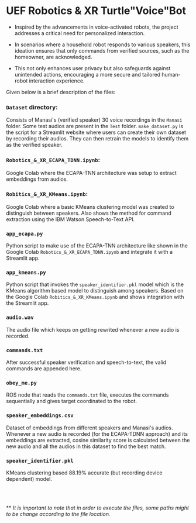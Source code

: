 # UEF Robotics & XR Turtle"Voice"Bot

- Inspired by the advancements in voice-activated robots, the project addresses a critical need for personalized interaction. 

- In scenarios where a household robot responds to various speakers, this ideation ensures that only commands from verified sources, such as the homeowner, are acknowledged. 

- This not only enhances user privacy but also safeguards against unintended actions, encouraging a more secure and tailored human-robot interaction experience.

Given below is a brief description of the files:

### `Dataset` directory:

Consists of Manasi's (verified speaker) 30 voice recordings in the `Manasi` folder. Some test audios are present in the `Test` folder. `make_dataset.py` is the script for a Streamlit website where users can create their own dataset by recording their audios. They can then retrain the models to identify them as the verified speaker.

### `Robotics_&_XR_ECAPA_TDNN.ipynb`:

Google Colab where the ECAPA-TNN architecture was setup to extract embeddings from audios.

### `Robitics_&_XR_KMeans.ipynb`:

Google Colab where a basic KMeans clustering model was created to distinguish between speakers. Also shows the method for command extraction using the IBM Watson Speech-to-Text API.

### `app_ecapa.py`

Python script to make use of the ECAPA-TNN architecture like shown in the Google Colab `Robotics_&_XR_ECAPA_TDNN.ipynb` and integrate it with a Streamlit app. 

### `app_kmeans.py`

Python script that invokes the `speaker_identifier.pkl` model which is the KMeans algorithm based model to distinguish among speakers. Based on the Google Colab `Robitics_&_XR_KMeans.ipynb` and shows integration with the Streamlit app.

### `audio.wav`

The audio file which keeps on getting rewrited whenever a new audio is recorded.

### `commands.txt`

After successful speaker verification and speech-to-text, the valid commands are appended here.

### `obey_me.py`

ROS node that reads the `commands.txt` file, executes the commands sequentially and gives target coordinated to the robot.

### `speaker_embeddings.csv`

Dataset of embeddings from different speakers and Manasi's audios. Whenever a new audio is recorded (for the ECAPA-TDNN approach) and its embeddings are extracted, cosine similarity score is calculated between the new audio and all the audios in this dataset to find the best match.

### `speaker_identifier.pkl` 

KMeans clustering based 88.19% accurate (but recording device dependent) model.

<br><br>

** *It is important to note that in order to execute the files, some paths might to be change according to the file location.*
